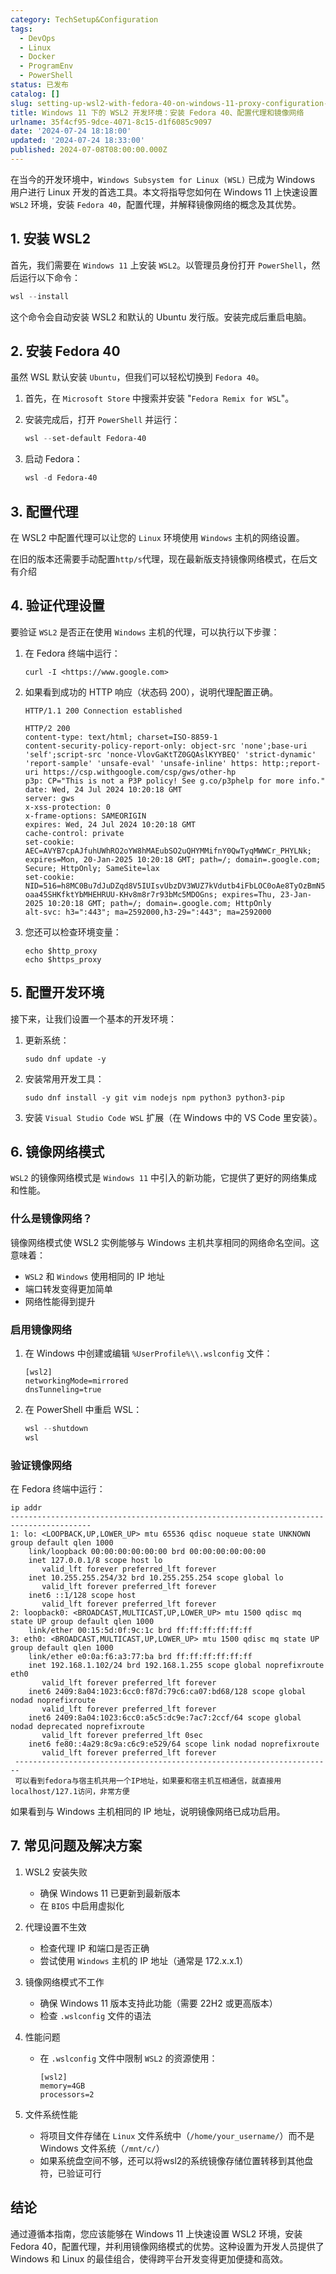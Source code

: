 ```yaml
---
category: TechSetup&Configuration
tags:
  - DevOps
  - Linux
  - Docker
  - ProgramEnv
  - PowerShell
status: 已发布
catalog: []
slug: setting-up-wsl2-with-fedora-40-on-windows-11-proxy-configuration-and-mirrored-networking
title: Windows 11 下的 WSL2 开发环境：安装 Fedora 40、配置代理和镜像网络
urlname: 35f4cf95-9dce-4071-8c15-d1f6085c9097
date: '2024-07-24 18:18:00'
updated: '2024-07-24 18:33:00'
published: 2024-07-08T08:00:00.000Z
---
```


在当今的开发环境中，`Windows Subsystem for Linux (WSL)` 已成为 Windows 用户进行 Linux 开发的首选工具。本文将指导您如何在 Windows 11 上快速设置 `WSL2` 环境，安装 `Fedora 40`，配置代理，并解释镜像网络的概念及其优势。


## 1. 安装 WSL2


首先，我们需要在 `Windows 11` 上安装 `WSL2`。以管理员身份打开 `PowerShell`，然后运行以下命令：


```powershell
wsl --install
```


这个命令会自动安装 WSL2 和默认的 Ubuntu 发行版。安装完成后重启电脑。


## 2. 安装 Fedora 40


虽然 WSL 默认安装 `Ubuntu`，但我们可以轻松切换到 `Fedora 40`。

1. 首先，在 `Microsoft Store` 中搜索并安装 "`Fedora Remix for WSL`"。
2. 安装完成后，打开 `PowerShell` 并运行：

	```powershell
	wsl --set-default Fedora-40
	```

3. 启动 Fedora：

	```powershell
	wsl -d Fedora-40
	```


## 3. 配置代理


在 WSL2 中配置代理可以让您的 `Linux` 环境使用 `Windows` 主机的网络设置。


在旧的版本还需要手动配置`http/s`代理，现在最新版支持镜像网络模式，在后文有介绍


## 4. 验证代理设置


要验证 `WSL2` 是否正在使用 `Windows` 主机的代理，可以执行以下步骤：

1. 在 Fedora 终端中运行：

	```shell
	curl -I <https://www.google.com>
	```

2. 如果看到成功的 HTTP 响应（状态码 200），说明代理配置正确。

	```shell
	HTTP/1.1 200 Connection established
	
	HTTP/2 200
	content-type: text/html; charset=ISO-8859-1
	content-security-policy-report-only: object-src 'none';base-uri 'self';script-src 'nonce-VlovGaKtTZ0GQAslKYYBEQ' 'strict-dynamic' 'report-sample' 'unsafe-eval' 'unsafe-inline' https: http:;report-uri https://csp.withgoogle.com/csp/gws/other-hp
	p3p: CP="This is not a P3P policy! See g.co/p3phelp for more info."
	date: Wed, 24 Jul 2024 10:20:18 GMT
	server: gws
	x-xss-protection: 0
	x-frame-options: SAMEORIGIN
	expires: Wed, 24 Jul 2024 10:20:18 GMT
	cache-control: private
	set-cookie: AEC=AVYB7cpAJfuhUWhRO2oYW8hMAEubSO2uQHYMMifnY0QwTyqMWWCr_PHYLNk; expires=Mon, 20-Jan-2025 10:20:18 GMT; path=/; domain=.google.com; Secure; HttpOnly; SameSite=lax
	set-cookie: NID=516=h8MC0Bu7dJuDZqd8V5IUIsvUbzDV3WUZ7kVdutb4iFbLOC0oAe8TyOzBmN5DS_aMYq6lPBvxnAH2jn8aE3v9Fun5Vr4824hW3X44bs6XQIifmiK0TDYzWQufzqWdDLbC-oaa45SHKfktYbMHEHRUU-KHv8m8r7r93bMc5MDOGns; expires=Thu, 23-Jan-2025 10:20:18 GMT; path=/; domain=.google.com; HttpOnly
	alt-svc: h3=":443"; ma=2592000,h3-29=":443"; ma=2592000
	```

3. 您还可以检查环境变量：

	```shell
	echo $http_proxy
	echo $https_proxy
	```


## 5. 配置开发环境


接下来，让我们设置一个基本的开发环境：

1. 更新系统：

	```shell
	sudo dnf update -y
	
	```

2. 安装常用开发工具：

	```shell
	sudo dnf install -y git vim nodejs npm python3 python3-pip
	```

3. 安装 `Visual Studio Code WSL` 扩展（在 Windows 中的 VS Code 里安装）。

## 6. 镜像网络模式


`WSL2` 的镜像网络模式是 `Windows 11` 中引入的新功能，它提供了更好的网络集成和性能。


### 什么是镜像网络？


镜像网络模式使 WSL2 实例能够与 Windows 主机共享相同的网络命名空间。这意味着：

- `WSL2` 和 `Windows` 使用相同的 IP 地址
- 端口转发变得更加简单
- 网络性能得到提升

### 启用镜像网络

1. 在 Windows 中创建或编辑 `%UserProfile%\\.wslconfig` 文件：

	```text
	[wsl2]
	networkingMode=mirrored
	dnsTunneling=true
	```

2. 在 PowerShell 中重启 WSL：

	```powershell
	wsl --shutdown
	wsl
	```


### 验证镜像网络


在 Fedora 终端中运行：


```shell
ip addr
----------------------------------------------------------------------------------------
1: lo: <LOOPBACK,UP,LOWER_UP> mtu 65536 qdisc noqueue state UNKNOWN group default qlen 1000
    link/loopback 00:00:00:00:00:00 brd 00:00:00:00:00:00
    inet 127.0.0.1/8 scope host lo
       valid_lft forever preferred_lft forever
    inet 10.255.255.254/32 brd 10.255.255.254 scope global lo
       valid_lft forever preferred_lft forever
    inet6 ::1/128 scope host
       valid_lft forever preferred_lft forever
2: loopback0: <BROADCAST,MULTICAST,UP,LOWER_UP> mtu 1500 qdisc mq state UP group default qlen 1000
    link/ether 00:15:5d:0f:9c:1c brd ff:ff:ff:ff:ff:ff
3: eth0: <BROADCAST,MULTICAST,UP,LOWER_UP> mtu 1500 qdisc mq state UP group default qlen 1000
    link/ether e0:0a:f6:a3:77:ba brd ff:ff:ff:ff:ff:ff
    inet 192.168.1.102/24 brd 192.168.1.255 scope global noprefixroute eth0
       valid_lft forever preferred_lft forever
    inet6 2409:8a04:1023:6cc0:f87d:79c6:ca07:bd68/128 scope global nodad noprefixroute
       valid_lft forever preferred_lft forever
    inet6 2409:8a04:1023:6cc0:a5c5:dc9e:7ac7:2ccf/64 scope global nodad deprecated noprefixroute
       valid_lft forever preferred_lft 0sec
    inet6 fe80::4a29:8c9a:c6c9:e529/64 scope link nodad noprefixroute
       valid_lft forever preferred_lft forever
 -----------------------------------------------------------------------
 可以看到fedora与宿主机共用一个IP地址，如果要和宿主机互相通信，就直接用localhost/127.1访问，非常方便
```


如果看到与 Windows 主机相同的 IP 地址，说明镜像网络已成功启用。


## 7. 常见问题及解决方案

1. WSL2 安装失败
	- 确保 Windows 11 已更新到最新版本
	- 在 `BIOS` 中启用虚拟化
2. 代理设置不生效
	- 检查代理 IP 和端口是否正确
	- 尝试使用 `Windows` 主机的 IP 地址（通常是 172.x.x.1）
3. 镜像网络模式不工作
	- 确保 Windows 11 版本支持此功能（需要 22H2 或更高版本）
	- 检查 `.wslconfig` 文件的语法
4. 性能问题
	- 在 `.wslconfig` 文件中限制 `WSL2` 的资源使用：

		```text
		[wsl2]
		memory=4GB
		processors=2
		```

5. 文件系统性能
	- 将项目文件存储在 `Linux` 文件系统中（`/home/your_username/`）而不是 Windows 文件系统（`/mnt/c/`）
	- 如果系统盘空间不够，还可以将wsl2的系统镜像存储位置转移到其他盘符，已验证可行

## 结论


通过遵循本指南，您应该能够在 Windows 11 上快速设置 WSL2 环境，安装 Fedora 40，配置代理，并利用镜像网络模式的优势。这种设置为开发人员提供了 Windows 和 Linux 的最佳组合，使得跨平台开发变得更加便捷和高效。

